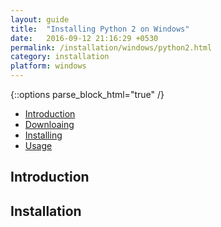 ```yaml
---
layout: guide
title:  "Installing Python 2 on Windows"
date:   2016-09-12 21:16:29 +0530
permalink: /installation/windows/python2.html
category: installation
platform: windows
---
```


{::options parse_block_html="true" /}


* [Introduction](#introduction)
* [Downloaing](#installation)
* [Installing](#installation)
* [Usage]()

<section class="wrapper">

## Introduction

## Installation

</section>